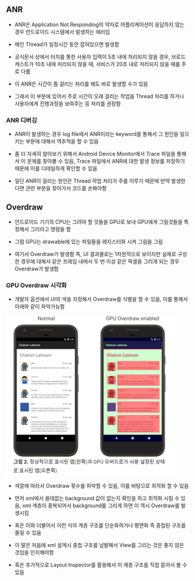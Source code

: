 ## ANR
- ANR은 Application Not Responding의 약자로 어플리케이션이 응답하지 않는 경우 안드로이드 시스템에서 발생하는 에러임

- 메인 Thread가 일정시간 동안 잡혀있으면 발생함

- 공식문서 상에서 터치를 통한 사용자 입력이 5초 내에 처리되지 않을 경우, 브로드캐스트가 10초 내에 처리되지 않을 때, 서비스가 20초 내로 처리되지 않을 때를 주로 다룸

- 이 ANR은 시간이 좀 걸리는 처리를 해도 바로 발생할 수가 있음

- 그래서 이 부분에 있어서 주로 시간이 오래 걸리는 작업을 Thread 처리를 하거나 사용자에게 진행과정을 보여주는 등 처리를 권장함

### ANR 디버깅
- ANR이 발생하는 경우 log file에서 ANR이라는 keyword를 통해서 그 원인을 일으키는 부분에 대해서 역추적을 할 수 있음 

- 좀 더 자세히 알아보기 위해서 Android Device Monitor에서 Trace 파일을 통해서 이 문제를 찾아볼 수 있음, Trace 파일에서 ANR에 대한 발생 정보를 저장하기 때문에 이를 디테일하게 확인할 수 있음

- 일단 ANR이 걸리는 원인은 Thread 작업 처리가 주를 이루기 때문에 만약 발생한다면 관련 부분을 찾아가서 코드를 손봐야함

## Overdraw
- 안드로이드 기기의 CPU는 그려야 할 것들을 GPU로 보내 GPU에게 그릴것들을 특정해서 그리라고 명령을 함

- 그럼 GPU는 drawable에 있는 파일들을 레지스터화 시켜 그림을 그림

- 여기서 Overdraw가 발생함 즉, UI 결과물로는 1차원적으로 보이지만 실제로 구성한 경우에 대해서 같은 프레임 내에서 두 번 이상 같은 픽셀을 그리게 되는 경우 Overdraw가 발생함

### GPU Overdraw 시각화
- 개발자 옵션에서 UI의 색을 지정해서 Overdraw를 식별을 할 수 있음, 이를 통해서 아래와 같이 파악가능함

![one](/cheewr85/img/eighteen.png)

- 색깔에 따라서 Overdraw 횟수를 파악할 수 있음, 이를 바탕으로 최적화 할 수 있음

- 먼저 xml에서 쓸데없는 background 값이 없는지 확인을 하고 최적화 시킬 수 있음, xml 계층이 중복되어서 background를 그리게 하면 이 역시 Overdraw를 발생시킴

- 혹은 이와 더불어서 이런 식의 계층 구조를 단순화하거나 평면화 즉 중첩된 구조를 줄일 수 있음

- 이 말은 처음에 xml 설계시 중첩 구조를 남발해서 View를 그리는 것은 좋지 않은 것임을 인지해야함

- 혹은 추가적으로 Layout Inspector를 활용해서 이 계층 구조를 직접 뜯어서 볼 수 있음